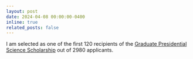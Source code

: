 ```yaml
---
layout: post
date: 2024-04-08 00:00:00-0400
inline: true
related_posts: false
---
```


I am selected as one of the first 120 recipients of the [Graduate Presidential Science Scholarship](https://www.kosaf.go.kr/eng/jsp/aid/aid02_01_01.jsp?ttab1=0) out of 2980 applicants.